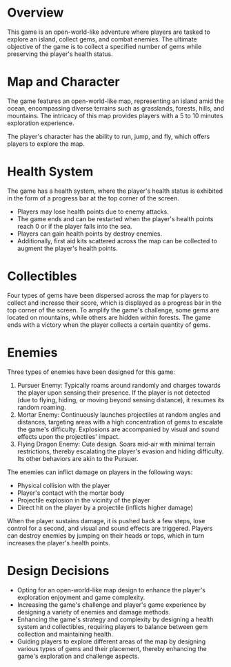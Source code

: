 # Overview

This game is an open-world-like adventure where players are tasked to explore an island, collect gems, and combat enemies. The ultimate objective of the game is to collect a specified number of gems while preserving the player's health status.

# Map and Character

The game features an open-world-like map, representing an island amid the ocean, encompassing diverse terrains such as grasslands, forests, hills, and mountains. The intricacy of this map provides players with a 5 to 10 minutes exploration experience.

The player's character has the ability to run, jump, and fly, which offers players to explore the map.

# Health System

The game has a health system, where the player's health status is exhibited in the form of a progress bar at the top corner of the screen.

- Players may lose health points due to enemy attacks.
- The game ends and can be restarted when the player's health points reach 0 or if the player falls into the sea.
- Players can gain health points by destroy enemies.
- Additionally, first aid kits scattered across the map can be collected to augment the player's health points.

# Collectibles

Four types of gems have been dispersed across the map for players to collect and increase their score, which is displayed as a progress bar in the top corner of the screen. To amplify the game's challenge, some gems are located on mountains, while others are hidden within forests. The game ends with a victory when the player collects a certain quantity of gems.

# Enemies

Three types of enemies have been designed for this game:

1. Pursuer Enemy: Typically roams around randomly and charges towards the player upon sensing their presence. If the player is not detected (due to flying, hiding, or moving beyond sensing distance), it resumes its random roaming.
2. Mortar Enemy: Continuously launches projectiles at random angles and distances, targeting areas with a high concentration of gems to escalate the game's difficulty. Explosions are accompanied by visual and sound effects upon the projectiles' impact.
3. Flying Dragon Enemy: Cute design. Soars mid-air with minimal terrain restrictions, thereby escalating the player's evasion and hiding difficulty. Its other behaviors are akin to the Pursuer.

The enemies can inflict damage on players in the following ways:

- Physical collision with the player
- Player's contact with the mortar body
- Projectile explosion in the vicinity of the player
- Direct hit on the player by a projectile (inflicts higher damage)

When the player sustains damage, it is pushed back a few steps, lose control for a second, and visual and sound effects are triggered. Players can destroy enemies by jumping on their heads or tops, which in turn increases the player's health points.

# Design Decisions

- Opting for an open-world-like map design to enhance the player's exploration enjoyment and game complexity.
- Increasing the game's challenge and player's game experience by designing a variety of enemies and damage methods.
- Enhancing the game's strategy and complexity by designing a health system and collectibles, requiring players to balance between gem collection and maintaining health.
- Guiding players to explore different areas of the map by designing various types of gems and their placement, thereby enhancing the game's exploration and challenge aspects.
